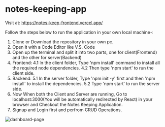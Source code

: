 # notes-keeping-app
Visit at: https://notes-keep-frontend.vercel.app/

Follow the steps below to run the application in your own local machine-:
1. Clone or Download the repository in your own pc.
2. Open it with a Code Editor like V.S. Code
3. Open up the terminal and split it into two parts, one for client(Frontend) and the other for server(Backend)
4. Frontend:
   4.1 In the client folder, Type 'npm install' command to install all the required node dependencies.
   4.2 Then type 'npm start' to run the client side.
5. Backend:
   5.1 In the server folder, Type 'npm init -y' first and then 'npm install' to install the dependencies.
   5.2 Type 'npm start' to run the server side.
6. Now When both the Client and Server are running, Go to localhost:3000(You will be automatically redirected by React) in your browser and Checkout the Notes Keeping Application.
7. Signup and Login first and perfrom CRUD Operations.

![dashboard-page](https://github.com/sushil2003/notes-keeping-app/assets/111970311/6d3cfbbf-ac5d-4188-929a-be0e647a648a)

